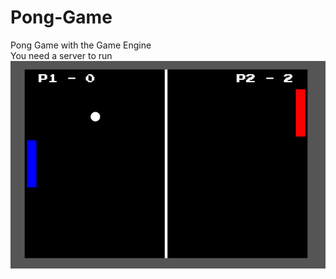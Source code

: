 # Pong-Game
Pong Game with the Game Engine
<br>
You need a server to run
<br>
![Pong Game](pong.png)
